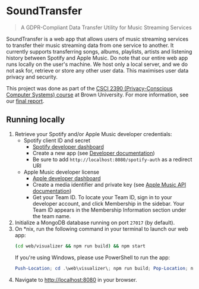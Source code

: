 # SoundTransfer
> A GDPR-Compliant Data Transfer Utility for Music Streaming Services

SoundTransfer is a web app that allows users of music streaming services to transfer their music streaming data from one service to another. It currently supports transferring songs, albums, playlists, artists and listening history between Spotify and Apple Music. Do note that our entire web app runs locally on the user's machine. We host only a local server, and we do not ask for, retrieve or store any other user data. This maximises user data privacy and security.

This project was done as part of the [CSCI 2390 (Privacy-Conscious Computer Systems) course](https://cs.brown.edu/courses/info/csci2390/) at Brown University. For more information, see our [final report](https://www.google.com).

## Running locally

1. Retrieve your Spotify and/or Apple Music developer credentials:
   - Spotify client ID and secret
     - [Spotify developer dashboard](https://developer.spotify.com/dashboard)
     - Create a new app (see [Developer documentation](https://developer.spotify.com/documentation/web-api/concepts/apps))
     - Be sure to add `http://localhost:8080/spotify-auth` as a redirect URI
   - Apple Music developer license
     - [Apple developer dashboard](https://developer.apple.com)
     - Create a media identifier and private key (see [Apple Music API documentation](https://developer.apple.com/help/account/configure-app-capabilities/create-a-media-identifier-and-private-key/))
     - Get your Team ID. To locate your Team ID, sign in to your developer account, and click Membership in the sidebar. Your Team ID appears in the Membership Information section under the team name.
2. Initialize a MongoDB database running on port `27017` (by default).
3. On *nix, run the following command in your terminal to launch our web app:
   ```bash
   (cd web/visualizer && npm run build) && npm start
   ```
   If you're using Windows, please use PowerShell to run the app:
   ```powershell
   Push-Location; cd .\web\visualizer\; npm run build; Pop-Location; npm start
   ```
4. Navigate to [http://localhost:8080](http://localhost:8080) in your browser.
